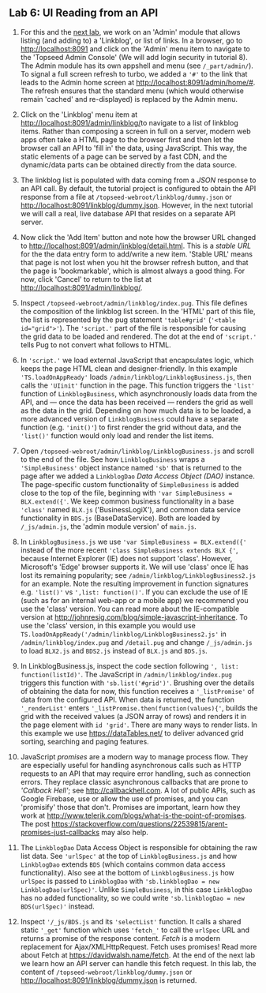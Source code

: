 ## Lab 6: UI Reading from an API

1. For this and the [next lab](./7-write/), we work on an 'Admin' module that allows listing (and adding to) a 'Linkblog', or list of links. In a browser, go to <a href='http://localhost:8091' target='_blank'>http://localhost:8091</a> and click on the 'Admin' menu item to navigate to the 'Topseed Admin Console' (We will add login security in tutorial 8). The Admin module has its own appshell and menu (see `/_part/admin/`). To signal a full screen refresh to turbo, we added a `'#'` to the link that leads to the Admin home screen at <a href='http://localhost:8091/admin/home/#' target='_blank'>http://localhost:8091/admin/home/#</a>. The refresh ensures that the standard menu (which would otherwise remain 'cached' and re-displayed) is replaced by the Admin menu. 

2. Click on the 'Linkblog' menu item at <a href='http://localhost:8091/admin/linkblog/' target='_blank'>http://localhost:8091/admin/linkblog/</a>to navigate to a list of linkblog items. Rather than composing a screen in full on a server, modern web apps often take a HTML page to the browser first and then let the browser call an API to 'fill in' the data, using JavaScript. This way, the static elements of a page can be served by a fast CDN, and the dynamic/data parts can be obtained directly from the data source.

3. The linkblog list is populated with data coming from a _JSON_ response to an API call. By default, the tutorial project is configured to obtain the API response from a file at `/topseed-webroot/linkblog/dummy.json` or <a href='http://localhost:8091/linkblog/dummy.json' target='_blank'>http://localhost:8091/linkblog/dummy.json</a>. However, in the next tutorial we will call a real, live database API that resides on a separate API server. 

4. Now click the 'Add Item' button and note how the browser URL changed to <a href='http://localhost:8091/admin/linkblog/detail.html' target='_blank'>http://localhost:8091/admin/linkblog/detail.html</a>. This is a _stable URL_ for the the data entry form to add/write a new item. 'Stable URL' means that page is not lost when you hit the browser refresh button, and that the page is 'bookmarkable', which is almost always a good thing. For now, click 'Cancel' to return to the list at <a href='http://localhost:8091/admin/linkblog/' target='_blank'>http://localhost:8091/admin/linkblog/</a>.

5. Inspect `/topseed-webroot/admin/linkblog/index.pug`. This file defines the composition of the linkblog list screen. In the 'HTML' part of this file, the list is represented by the pug statement `'table#grid'` (`'<table id="grid">'`). The `'script.'` part of the file is responsible for causing the grid data to be loaded and rendered. The dot at the end of `'script.'` tells Pug to not convert what follows to HTML. 

6. In `'script.'` we load external JavaScript that encapsulates logic, which keeps the page HTML clean and designer-friendly. In this example `'TS.loadOnAppReady'` loads `/admin/linkblog/LinkblogBusiness.js`, then calls the `'UIinit'` function in the page. This function triggers the `'list'` function of `LinkblogBusiness`, which asynchronously loads data from the API, and &mdash; once the data has been received &mdash; renders the grid as well as the data in the grid. Depending on how much data is to be loaded, a more advanced version of `LinkblogBusiness` could have a separate function (e.g. `'init()'`) to first render the grid without data, and the `'list()'` function would only load and render the list items.

7. Open `/topseed-webroot/admin/linkblog/LinkblogBusiness.js` and scroll to the end of the file. See how `LinkblogBusiness` wraps a `'SimpleBusiness'` object instance named `'sb'` that is returned to the page after we added a `LinkblogDao` _Data Access Object (DAO)_ instance. The page-specific custom functionality of `SimpleBusiness` is added close to the top of the file, beginning with `'var SimpleBusiness = BLX.extend({'`. We keep common business functionality in a base `'class'` named `BLX.js` ('BusinessLogiX'), and common data service functionality in `BDS.js` (BaseDataService). Both are loaded by `/_js/admin.js`, the 'admin module version' of `main.js`.

8. In `LinkblogBusiness.js` we use `'var SimpleBusiness = BLX.extend({'` instead of the more recent `'class SimpleBusiness extends BLX {'`, because Internet Explorer (IE) does not support 'class'. However, Microsoft's 'Edge' browser supports it. We will use 'class' once IE has lost its remaining popularity; see `/admin/linkblog/LinkblogBusiness2.js` for an example. Note the resulting improvement in function signatures e.g. `'list()'` vs `',list: function()'`. If you can exclude the use of IE (such as for an internal web-app or a mobile app) we recommend you use the 'class' version. You can read more about the IE-compatible version at <a href='http://johnresig.com/blog/simple-javascript-inheritance' target='_blank'>http://johnresig.com/blog/simple-javascript-inheritance</a>. To use the 'class' version, in this example you would use `TS.loadOnAppReady('/admin/linkblog/LinkblogBusiness2.js'` in `/admin/linkblog/index.pug` and `/detail.pug` and change `/_js/admin.js` to load `BLX2.js` and `BDS2.js` instead of `BLX.js` and `BDS.js`.

9. In LinkblogBusiness.js, inspect the code section following `', list: function(listId)'`. The JavaScript in `/admin/linkblog/index.pug` triggers this function with `'sb.list('#grid')'`. Brushing over the details of obtaining the data for now, this function receives a `'_listPromise'` of data from the configured API. When data is returned, the function `'_renderList'` enters `'_listPromise.then(function(values){'`, builds the grid with the received values (a JSON array of rows) and renders it in the page element with `id 'grid'`. There are many ways to render lists. In this example we use <a href='https://dataTables.net/' target='_blank'>https://dataTables.net/</a> to deliver advanced grid sorting, searching and paging features. 

10. JavaScript _promises_ are a modern way to manage process flow. They are especially useful for handling asynchronous calls such as HTTP requests to an API that may require error handling, such as connection errors. They replace classic asynchronous callbacks that are prone to _'Callback Hell'_; see <a href='http://callbackhell.com' target='_blank'>http://callbackhell.com</a>.  A lot of public APIs, such as Google Firebase, use or allow the use of promises, and you can 'promisify' those that don't. Promises are important, learn how they work at <a href='http://www.telerik.com/blogs/what-is-the-point-of-promises' target='_blank'>http://www.telerik.com/blogs/what-is-the-point-of-promises</a>. The post <a href='https://stackoverflow.com/questions/22539815/arent-promises-just-callbacks' target='_blank'>https://stackoverflow.com/questions/22539815/arent-promises-just-callbacks</a> may also help.

11. The `LinkblogDao` Data Access Object is responsible for obtaining the raw list data. See `'urlSpec'` at the top of `LinkblogBusiness.js` and how `LinkblogDao` extends `BDS` (which contains common data access functionality). Also see at the bottom of `LinkblogBusiness.js` how `urlSpec` is passed to `LinkblogDao` with `'sb.linkblogDao = new LinkblogDao(urlSpec)'`. Unlike `SimpleBusiness`, in this case `LinkblogDao` has no added functionality, so we could write `'sb.linkblogDao = new BDS(urlSpec)'` instead.

12. Inspect `'/_js/BDS.js` and its `'selectList'` function. It calls a shared static `'_get'` function which uses `'fetch_'` to call the `urlSpec` URL and returns a promise of the response content. _Fetch_ is a modern replacement for Ajax/XMLHttpRequest. Fetch uses promises! Read more about Fetch at <a href='https://davidwalsh.name/fetch' target='_blank'>https://davidwalsh.name/fetch</a>. At the end of the next lab we learn how an API server can handle this fetch request. In this lab, the content of `/topseed-webroot/linkblog/dummy.json` or <a href='http://localhost:8091/linkblog/dummy.json' target='_blank'>http://localhost:8091/linkblog/dummy.json</a> is returned.

